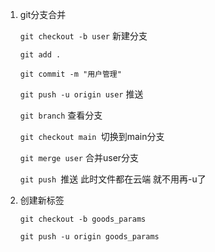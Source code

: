 1. git分支合并

   `git checkout -b user` 新建分支

   `git add .` 

   `git commit -m "用户管理"` 

   `git push -u origin user` 推送

   `git branch` 查看分支

   `git checkout main `切换到main分支

   `git merge user` 合并user分支

   `git push `推送 此时文件都在云端 就不用再-u了

2. 创建新标签

   `git checkout -b goods_params`

   `git push -u origin goods_params`